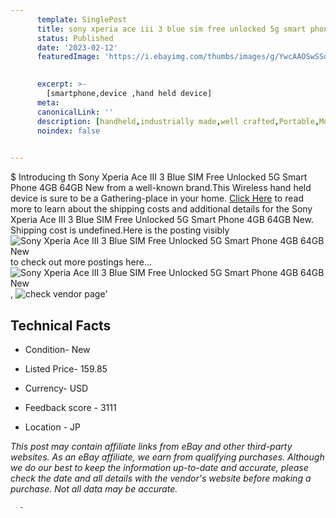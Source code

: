 ```yaml
---
      template: SinglePost
      title: sony xperia ace iii 3 blue sim free unlocked 5g smart phone 4gb 64gb new
      status: Published
      date: '2023-02-12'
      featuredImage: 'https://i.ebayimg.com/thumbs/images/g/YwcAAOSwSSdjgaVW/s-l225.jpg'
       

      excerpt: >-
        [smartphone,device ,hand held device]
      meta:
      canonicalLink: ''
      description: [handheld,industrially made,well crafted,Portable,Mobile,Compact,Convenient,Lightweight,Maneuverable,Man-portable,Miniature,Carriable,Hand-held,Light,Holdable,Transportable,Mobile device,Pocket-sized,On-the-go,Wireless,Cordless,Compact size,Convenient size, smartphone,device ,hand held device]
      noindex: false
      

---
```

$
      Introducing th Sony Xperia Ace III 3 Blue SIM Free Unlocked 5G Smart Phone 4GB 64GB New from a well-known brand.This Wireless hand held device is sure to be a Gathering-place in your home. [Click Here](https://www.ebay.com/itm/255847234725?hash=item3b91aefca5%3Ag%3AYwcAAOSwSSdjgaVW&mkevt=1&mkcid=1&mkrid=711-53200-19255-0&campid=%253CePNCampaignId%253E&customid=%253CreferenceId%253E&toolid=10049) to read more to learn about the shipping costs and additional details for the Sony Xperia Ace III 3 Blue SIM Free Unlocked 5G Smart Phone 4GB 64GB New. Shipping cost is undefined.Here is the posting visibly ![Sony Xperia Ace III 3 Blue SIM Free Unlocked 5G Smart Phone 4GB 64GB New](https://i.ebayimg.com/thumbs/images/g/YwcAAOSwSSdjgaVW/s-l225.jpg) to check out more postings here... ![Sony Xperia Ace III 3 Blue SIM Free Unlocked 5G Smart Phone 4GB 64GB New](https://i.ebayimg.com/images/g/YwcAAOSwSSdjgaVW/s-l1200.jpg), ![check vendor page](https://origin-galleryplus.ebayimg.com/ws/web/255847234725_2_0_1/225x225.jpg,https://origin-galleryplus.ebayimg.com/ws/web/255847234725_3_0_1/225x225.jpg,https://origin-galleryplus.ebayimg.com/ws/web/255847234725_4_0_1/225x225.jpg,https://origin-galleryplus.ebayimg.com/ws/web/255847234725_5_0_1/225x225.jpg,https://origin-galleryplus.ebayimg.com/ws/web/255847234725_6_0_1/225x225.jpg,https://origin-galleryplus.ebayimg.com/ws/web/255847234725_7_0_1/225x225.jpg,https://origin-galleryplus.ebayimg.com/ws/web/255847234725_8_0_1/225x225.jpg,https://origin-galleryplus.ebayimg.com/ws/web/255847234725_9_0_1/225x225.jpg,https://origin-galleryplus.ebayimg.com/ws/web/255847234725_10_0_1/225x225.jpg,https://origin-galleryplus.ebayimg.com/ws/web/255847234725_11_0_1/225x225.jpg,https://origin-galleryplus.ebayimg.com/ws/web/255847234725_12_0_1/225x225.jpg)'

      

 ## Technical Facts 



     
      

 - Condition- New 


      

 - Listed Price- 159.85 


      

 - Currency- USD 


      

 - Feedback score - 3111 


      

 - Location - JP 


      
      

 *_This post may contain affiliate links from eBay and other third-party websites. As an eBay affiliate, we earn from qualifying purchases. Although we do our best to keep the information up-to-date and accurate, please check the date and all details with the vendor's website before making a purchase. Not all data may be accurate._*




      -
